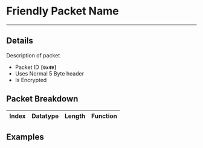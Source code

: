 # Friendly Packet Name #

---


## Details ##

Description of packet
  * Packet ID **`[0x49]`**
  * Uses Normal 5 Byte header
  * Is Encrypted

## Packet Breakdown ##
| Index | Datatype | Length | Function |
|:------|:---------|:-------|:---------|

## Examples ##